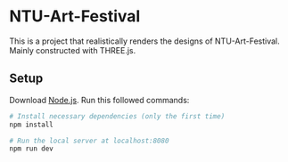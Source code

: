 # NTU-Art-Festival
This is a project that realistically renders the designs of NTU-Art-Festival.
Mainly constructed with THREE.js.

## Setup
Download [Node.js](https://nodejs.org/en/download/).
Run this followed commands:

``` bash
# Install necessary dependencies (only the first time)
npm install

# Run the local server at localhost:8080
npm run dev

```
